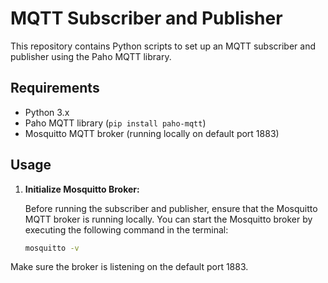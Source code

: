 # MQTT Subscriber and Publisher

This repository contains Python scripts to set up an MQTT subscriber and publisher using the Paho MQTT library.

## Requirements

- Python 3.x
- Paho MQTT library (`pip install paho-mqtt`)
- Mosquitto MQTT broker (running locally on default port 1883)

## Usage

1. **Initialize Mosquitto Broker:**

   Before running the subscriber and publisher, ensure that the Mosquitto MQTT broker is running locally. You can start the Mosquitto broker by executing the following command in the terminal:

   ```bash
   mosquitto -v

Make sure the broker is listening on the default port 1883.

